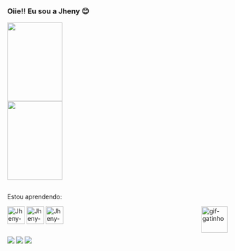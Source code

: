 ### Oiie!! Eu sou a Jheny 😊


<div>
  <img height="180em" width="50%" src="https://github-readme-stats.vercel.app/api?username=jheny-asuna&show_icons=true&theme=radical"/>
  <img height="180em" width="50%" src="https://github-readme-stats.vercel.app/api/top-langs/?username=jheny-asuna&layout=compact&theme=radical"/>
</div>


 ##

Estou aprendendo:
<div style="display: inline_block">
  <img align="center" alt="Jheny-HTML5" heigth="30" width="40" src="https://cdn.jsdelivr.net/gh/devicons/devicon@latest/icons/html5/html5-original.svg">        
  <img align="center" alt="Jheny-CSS3" heigth="30" width="40" src="https://cdn.jsdelivr.net/gh/devicons/devicon@latest/icons/css3/css3-original.svg">
  <img align="center" alt="Jheny-javaScript" heigth="30" width="40" src="https://cdn.jsdelivr.net/gh/devicons/devicon@latest/icons/javascript/javascript-original.svg">
  <img align="right"  alt="gif-gatinho" heigth="60" width="60" src="https://github.com/user-attachments/assets/d0a55b77-9de6-481c-bc86-cb69f2265dd7">
</div>

 ##

<div>
  <a href="mailto:jheniffersilvarodrigues@gmail.com"><img src="https://img.shields.io/badge/Gmail-D14836?style=for-the-badge&logo=gmail&logoColor=white"></a>
  <a href="https://www.linkedin.com/in/jhenyrodrigues"><img src="https://img.shields.io/badge/-LinkedIn-%230077B5?style=for-the-badge&logo=linkedin&logoColor=white"></a>  
  <a href="https://instagram.com/jheny.ro"><img src="https://img.shields.io/badge/-Instagram-%23E4405F?style=for-the-badge&logo=instagram&logoColor=white"></a>
</div>

 ##
